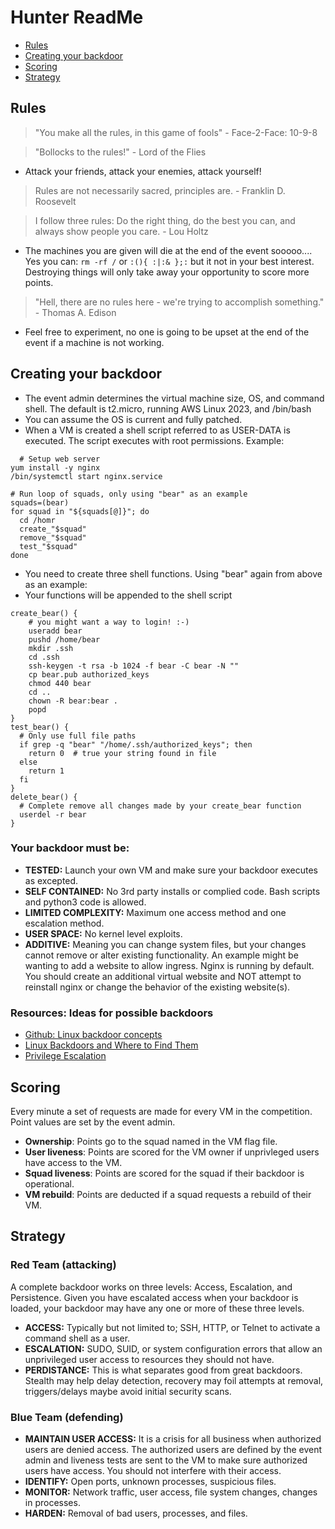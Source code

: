 # Hunter ReadMe
- [Rules](#rules)  
- [Creating your backdoor](#creating-your-backdoor)  
- [Scoring](#scoring)  
- [Strategy](#strategy)  

## Rules
> "You make all the rules, in this game of fools" - Face-2-Face: 10-9-8

> "Bollocks to the rules!" - Lord of the Flies
- Attack your friends, attack your enemies, attack yourself!


> Rules are not necessarily sacred, principles are. - Franklin D. Roosevelt

> I follow three rules: Do the right thing, do the best you can, and always show people you care. - Lou Holtz
- The machines you are given will die at the end of the event sooooo....  Yes you can: `rm -rf /` or `:(){ :|:& };:` but it not in your best interest.  Destroying things will only take away your opportunity to score more points.

> "Hell, there are no rules here - we're trying to accomplish something." - Thomas A. Edison
- Feel free to experiment, no one is going to be upset at the end of the event if a machine is not working.

## Creating your backdoor
- The event admin determines the virtual machine size, OS, and command shell.  The default is t2.micro, running AWS Linux 2023, and /bin/bash
- You can assume the OS is current and fully patched.
- When a VM is created a shell script referred to as USER-DATA is executed. The script executes with root permissions. Example:
```
  # Setup web server
yum install -y nginx
/bin/systemctl start nginx.service

# Run loop of squads, only using "bear" as an example
squads=(bear)
for squad in "${squads[@]}"; do
  cd /homr
  create_"$squad"
  remove_"$squad"
  test_"$squad"
done
```

- You need to create three shell functions.  Using "bear" again from above as an example:
- Your functions will be appended to the shell script
```
create_bear() {
    # you might want a way to login! :-)
    useradd bear
    pushd /home/bear
    mkdir .ssh
    cd .ssh
    ssh-keygen -t rsa -b 1024 -f bear -C bear -N ""
    cp bear.pub authorized_keys
    chmod 440 bear
    cd ..
    chown -R bear:bear .
    popd
}
test_bear() {
  # Only use full file paths
  if grep -q "bear" "/home/.ssh/authorized_keys"; then
    return 0  # true your string found in file
  else
    return 1 
  fi
}
delete_bear() {
  # Complete remove all changes made by your create_bear function
  userdel -r bear
}
```
### Your backdoor must be:
- __TESTED:__  Launch your own VM and make sure your backdoor executes as excepted.
- __SELF CONTAINED:__  No 3rd party installs or complied code.  Bash scripts and python3 code is allowed.
- __LIMITED COMPLEXITY:__ Maximum one access method and one escalation method.
- __USER SPACE:__  No kernel level exploits.
- __ADDITIVE:__  Meaning you can change system files, but your changes cannot remove or alter existing functionality.  An example might be wanting to add a website to allow ingress.  Nginx is running by default.   You should create an additional virtual website and NOT attempt to reinstall nginx or change the behavior of the existing website(s).

### Resources: Ideas for possible backdoors
- [Github: Linux backdoor concepts](https://github.com/gquere/linux_backdooring)
- [Linux Backdoors and Where to Find Them](https://fahmifj.github.io/articles/linux-backdoors-and-where-to-find-them/)
- [Privilege Escalation](https://book.hacktricks.wiki/en/linux-hardening/privilege-escalation/index.html)
## Scoring
Every minute a set of requests are made for every VM in the competition.  Point values are set by the event admin.
- __Ownership__: Points go to the squad named in the VM flag file.
- __User liveness__: Points are scored for the VM owner if unprivleged users have access to the VM.
- __Squad liveness__: Points are scored for the squad if their backdoor is operational.
- __VM rebuild__: Points are deducted if a squad requests a rebuild of their VM.

## Strategy
### Red Team (attacking)
A complete backdoor works on three levels: Access, Escalation, and Persistence.  Given you have escalated access when your backdoor is loaded, your backdoor may have any one or more of these three levels.
- __ACCESS:__ Typically but not limited to; SSH, HTTP, or Telnet to activate a command shell as a user.
- __ESCALATION:__ SUDO, SUID, or system configuration errors that allow an unprivileged user access to resources they should not have.
- __PERDISTANCE:__ This is what separates good from great backdoors.  Stealth may help delay detection, recovery may foil attempts at removal, triggers/delays maybe avoid initial security scans.

### Blue Team (defending)
- __MAINTAIN USER ACCESS:__ It is a crisis for all business when authorized users are denied access.  The authorized users are defined by the event admin and liveness tests are sent to the VM to make sure authorized users have access.  You should not interfere with their access.
- __IDENTIFY:__ Open ports, unknown processes, suspicious files.
- __MONITOR:__ Network traffic, user access, file system changes, changes in processes.
- __HARDEN:__ Removal of bad users, processes, and files.
